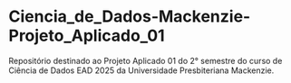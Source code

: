 # Ciencia_de_Dados-Mackenzie-Projeto_Aplicado_01
Repositório destinado ao Projeto Aplicado 01 do 2° semestre do curso de Ciência de Dados EAD 2025 da Universidade Presbiteriana Mackenzie.
